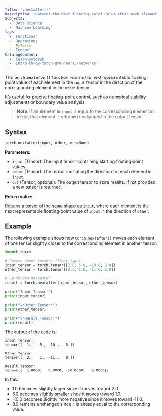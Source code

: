 ```yaml
---
Title: '.nextafter()'
Description: 'Returns the next floating-point value after each element of input in the direction of the corresponding element of other.'
Subjects:
  - 'Data Science'
  - 'Machine Learning'
Tags:
  - 'Functions'
  - 'Operations
  - 'PyTorch'
  - 'Tensor'
CatalogContent:
  - 'learn-pytorch'
  - 'intro-to-py-torch-and-neural-networks'
---
```


The **`torch.nextafter()`** function returns the next representable floating-point value of each element in the `input` tensor in the direction of the corresponding element in the `other` tensor.

It’s useful for precise floating-point control, such as numerical stability adjustments or boundary value analysis.

> **Note:** If an element in `input` is equal to the corresponding element in `other`, that element is returned unchanged in the output tensor.

## Syntax

```pseudo
torch.nextafter(input, other, out=None)
```

**Parameters:**

- `input` (Tensor): The input tensor containing starting floating-point values.
- `other` (Tensor): The tensor indicating the direction for each element in `input`.
- `out` (Tensor, optional): The output tensor to store results. If not provided, a new tensor is returned.

**Return value:**

Returns a tensor of the same shape as `input`, where each element is the next representable floating-point value of `input` in the direction of `other`.

## Example

The following example shows how `torch.nextafter()` moves each element of one tensor slightly closer to the corresponding element in another tensor:

```py
import torch

# Create input tensors (float type)
input_tensor = torch.tensor([1.0, 5.0, -10.0, 8.0])
other_tensor = torch.tensor([2.0, 1.0, -11.0, 8.0])

# Calculate nextafter
result = torch.nextafter(input_tensor, other_tensor)

print("Input Tensor:")
print(input_tensor)

print("\nOther Tensor:")
print(other_tensor)

print("\nResult Tensor:")
print(result)
```

The output of the code is:

```shell
Input Tensor:
tensor([  1.,   5., -10.,   8.])

Other Tensor:
tensor([  2.,   1., -11.,   8.])

Result Tensor:
tensor([  1.0000,   5.0000, -10.0000,   8.0000])
```

In this:

- 1.0 becomes slightly larger since it moves toward 2.0.
- 5.0 becomes slightly smaller since it moves toward 1.0.
- -10.0 becomes slightly more negative since it moves toward -11.0.
- 8.0 remains unchanged since it is already equal to the corresponding value.
